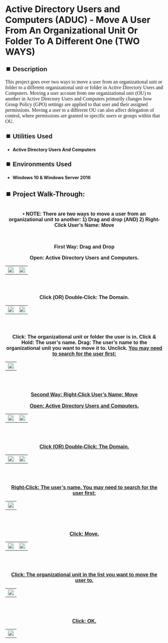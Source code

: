 <h1>Active Directory Users and Computers (ADUC) - Move A User From An Organizational Unit Or Folder To A Different One (TWO WAYS)</h1>


<h2 style="font-family: Arial, sans-serif; font-size: 20px; font-weight: bold; margin-top: 24px; margin-bottom: 12px;">
⏹️ Description</h2>

<p style="font-family: Georgia, serif; font-size: 16px; margin-top: 12px; margin-bottom: 12px;">
This project goes over two ways to move a user from an organizational unit or folder to a different organizational unit or folder in Active Directory Users and Computers. Moving a user account from one organizational unit (OU) to another in Active Directory Users and Computers primarily changes how Group Policy (GPO) settings are applied to that user and their assigned permissions. Moving a user to a different OU can also affect delegation of control, where permissions are granted to specific users or groups within that OU.
</b>



<h2 style="font-family: Arial, sans-serif; font-size: 20px; font-weight: bold; margin-top: 24px; margin-bottom: 12px;">
⏹️ Utilities Used</h2>
  
<p style="font-family: Georgia, serif; font-size: 16px; margin-top: 12px; margin-bottom: 12px;">
 
 - <b>Active Directory Users And Computers</b>



<h2 style="font-family: Arial, sans-serif; font-size: 20px; font-weight: bold; margin-top: 24px; margin-bottom: 12px;"> 
⏹️ Environments Used </h2>

<p style="font-family: Georgia, serif; font-size: 16px; margin-top: 12px; margin-bottom: 12px;">
 
- <b>Windows 10 & Windows Server 2016</b>



<h2 style="font-family: Arial, sans-serif; font-size: 20px; font-weight: bold; margin-top: 24px; margin-bottom: 12px;"> 
<h2>
⏹️ Project Walk-Through:</h2>
 <br/>

<div style="text-align:center;">
  <span style="font-family: Arial, sans-serif; font-size: 16px;"><b>•	NOTE: There are two ways to move a user from an organizational unit to another: 1) Drag and drop  (AND)  2) Right-Click User’s Name: Move</b></span>  
<br/><br/><br/><br/>


<div style="text-align:center;">
  <span style="font-family: Arial, sans-serif; font-size: 16px;"><b>First Way: Drag and Drop</b></span>  
<br/><br/>
 

<div style="text-align:center;">
  <span style="font-family: Arial, sans-serif; font-size: 16px;"><b>Open: Active Directory Users and Computers.</b></span>  
<br/>

<table>
  <tr>
    <td><img src="https://imgur.com/FpOkcRS.png" height="50%" width="100%" /></td>
    <td><img src="https://imgur.com/DuelbqD.png" height="50%" width="100%" /></td>
  </tr>
</table>

<br /><br />


<div style="text-align:center;">
  <span style="font-family: Arial, sans-serif; font-size: 16px;"><b>Click (OR) Double-Click: The Domain.</b></span>  
<br/>

<table>
  <tr>
    <td><img src="https://imgur.com/T3KS3QD.png" height="50%" width="100%" /></td>
    <td><img src="https://imgur.com/RXtI9wN.png" height="50%" width="100%" /></td>
  </tr>
</table>

<br /><br />


<div style="text-align:center;">
  <span style="font-family: Arial, sans-serif; font-size: 16px;"><b>Click: The organizational unit or folder the user is in.  Click & Hold: The user’s name. Drag: The user’s name to the organizational unit you want to move it to. Unclick.  <a href="https://github.com/RashadHagen/ADUC-Find-Computer-User-Contact-Group-Printer-Shared-Folder-Organizational-Unit-Common-Que" style="font-family: Arial, sans-serif; font-size: 16px; font-weight: bold;">You may need to search for the user first:</b></span>  
<br/>

<table>
  <tr>
    <td><img src="https://imgur.com/MkfCC70.png" height="100%" width="100%" /></td>
  </tr>
</table>

<br /><br />


<div style="text-align:center;">
  <span style="font-family: Arial, sans-serif; font-size: 16px;"><b>Second Way: Right-Click User’s Name: Move</b></span>  
<br/><br/>
 

<div style="text-align:center;">
  <span style="font-family: Arial, sans-serif; font-size: 16px;"><b>Open: Active Directory Users and Computers.</b></span>  
<br/>

<table>
  <tr>
    <td><img src="https://imgur.com/czrNbEU.png" height="50%" width="100%" /></td>
    <td><img src="https://imgur.com/BkmzwKZ.png" height="50%" width="100%" /></td>
  </tr>
</table>

<br /><br />


<div style="text-align:center;">
  <span style="font-family: Arial, sans-serif; font-size: 16px;"><b>Click (OR) Double-Click: The Domain.</b></span>  
<br/>

<table>
  <tr>
    <td><img src="https://imgur.com/G5S4htV.png" height="50%" width="100%" /></td>
    <td><img src="https://imgur.com/i1lbfa8.png" height="50%" width="100%" /></td>
  </tr>
</table>

<br /><br />


<div style="text-align:center;">
  <span style="font-family: Arial, sans-serif; font-size: 16px;"><b>Right-Click: The user’s name.  <a href="https://github.com/RashadHagen/ADUC-Find-Computer-User-Contact-Group-Printer-Shared-Folder-Organizational-Unit-Common-Que" style="font-family: Arial, sans-serif; font-size: 16px; font-weight: bold;">You may need to search for the user first:</b></span>  
<br/>

<table>
  <tr>
    <td><img src="https://imgur.com/7mr0Dbg.png" height="100%" width="100%" /></td>
  </tr>
</table>

<br /><br />


<div style="text-align:center;">
  <span style="font-family: Arial, sans-serif; font-size: 16px;"><b>Click: Move.</b></span>  
<br/>

<table>
  <tr>
    <td><img src="https://imgur.com/dxyY8g1.png" height="50%" width="100%" /></td>
    <td><img src="https://imgur.com/aACgQ9Z.png" height="50%" width="100%" /></td>
  </tr>
</table>

<br /><br />


<div style="text-align:center;">
  <span style="font-family: Arial, sans-serif; font-size: 16px;"><b>Click: The organizational unit in the list you want to move the user to.</b></span>  
<br/>

<table>
  <tr>
    <td><img src="https://imgur.com/q7T9bi8.png" height="50%" width="100%" /></td>
  </tr>
</table>

<br /><br />


<div style="text-align:center;">
  <span style="font-family: Arial, sans-serif; font-size: 16px;"><b>Click: OK.</b></span>  
<br/>

<table>
  <tr>
    <td><img src="https://imgur.com/wlWF3Ss.png" height="50%" width="100%" /></td>
  </tr>
</table>

<br /><br />
